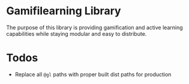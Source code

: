 # Gamifilearning Library

The purpose of this library is providing gamification and active learning capabilities while staying modular and easy to distribute.

# Todos

- Replace all `@gl` paths with proper built dist paths for production
